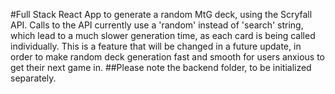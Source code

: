 #Full Stack React App to generate a random MtG deck, using the Scryfall API.
Calls to the API currently use a 'random' instead of 'search' string, which lead to a much slower generation time, as each card is being called individually. This is a feature that will be changed in a future update, in order to make random deck generation fast and smooth for users anxious to get their next game in.
##Please note the backend folder, to be initialized separately.
